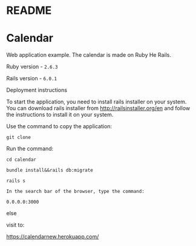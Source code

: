 # README

# Calendar

Web application example. The calendar is made on Ruby He Rails.

Ruby version - `2.6.3`

Rails version - `6.0.1`

Deployment instructions

To start the application, you need to install rails installer on your system. You can download rails installer from http://railsinstaller.org/en and follow the instructions to install it on your system.

Use the command to copy the application:

`git clone`

Run the command:

```
cd calendar

bundle install&&rails db:migrate

rails s

In the search bar of the browser, type the command:

0.0.0.0:3000
```
else 

visit to:

https://calendarnew.herokuapp.com/

